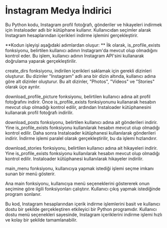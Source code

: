 # İnstagram Medya İndirici

Bu Python kodu, Instagram profil fotoğrafı, gönderiler ve hikayeleri indirmek için Instaloader adlı bir kütüphane kullanır. Kullanıcıdan seçimler alarak Instagram hesaplarından içerikleri indirme işlemini gerçekleştirir.

**Kodun işleyişi aşağıdaki adımlardan oluşur:
**
İlk olarak, is_profile_exists fonksiyonu, belirtilen kullanıcı adının Instagram'da mevcut olup olmadığını kontrol eder. Bu işlem, kullanıcı adının Instagram API'sini kullanarak doğrulama yaparak gerçekleştirilir.

create_dirs fonksiyonu, indirilen içerikleri saklamak için gerekli dizinleri oluşturur. Bu dizinler "Instagram" adlı ana bir dizin altında, kullanıcı adına göre alt dizinler oluşturur. Bu alt dizinler, "Photos", "Videos" ve "Stories" olarak üçe ayrılır.

download_profile_picture fonksiyonu, belirtilen kullanıcı adına ait profil fotoğrafını indirir. Önce is_profile_exists fonksiyonunu kullanarak hesabın mevcut olup olmadığı kontrol edilir, ardından Instaloader kütüphanesini kullanarak profil fotoğrafı indirilir.

download_posts fonksiyonu, belirtilen kullanıcı adına ait gönderileri indirir. Yine is_profile_exists fonksiyonu kullanılarak hesabın mevcut olup olmadığı kontrol edilir. Daha sonra Instaloader kütüphanesi kullanılarak gönderileri indirir. İndirme işlemi paralel olarak gerçekleştirilir, bu da işlemi hızlandırır.

download_stories fonksiyonu, belirtilen kullanıcı adına ait hikayeleri indirir. Yine is_profile_exists fonksiyonu kullanılarak hesabın mevcut olup olmadığı kontrol edilir. Instaloader kütüphanesi kullanılarak hikayeler indirilir.

main_menu fonksiyonu, kullanıcıya yapmak istediği işlemi seçme imkanı sunan bir menü gösterir.

Ana main fonksiyonu, kullanıcıya menü seçeneklerini göstererek onun seçimine göre ilgili fonksiyonları çalıştırır. Kullanıcı çıkış yapmak istediğinde program sonlanır.

Bu kod, Instagram hesaplarından içerik indirme işlemlerini basit ve kullanıcı dostu bir şekilde gerçekleştiren etkileyici bir Python programıdır. Kullanıcı dostu menü seçenekleri sayesinde, Instagram içeriklerini indirme işlemi hızlı ve kolay bir şekilde tamamlanabilir.
